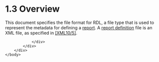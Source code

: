 <html dir="LTR" xmlns:mshelp="http://msdn.microsoft.com/mshelp" xmlns:ddue="http://ddue.schemas.microsoft.com/authoring/2003/5" xmlns:xlink="http://www.w3.org/1999/xlink" xmlns:tool="http://www.microsoft.com/tooltip">
    <head>
        <meta http-equiv="Content-Type" content="text/html; CHARSET=utf-8"></meta>
        <meta name="save" content="history"></meta>
        <title>1.3 Overview</title>
        <xml>
            <mshelp:toctitle title="1.3 Overview"></mshelp:toctitle>
            <mshelp:rltitle title="[MS-RDL]: Overview"></mshelp:rltitle>
            <mshelp:keyword index="A" term="cf0ffbb8-acd3-4b62-9628-2b37fa220fe9"></mshelp:keyword>
            <mshelp:attr name="DCSext.ContentType" value="open specification"></mshelp:attr>
            <mshelp:attr name="AssetID" value="cf0ffbb8-acd3-4b62-9628-2b37fa220fe9"></mshelp:attr>
            <mshelp:attr name="TopicType" value="kbRef"></mshelp:attr>
            <mshelp:attr name="DCSext.Title" value="[MS-RDL]: Overview" />
        </xml>
    </head>
    <body>
        <div id="header">
            <h1 class="heading">1.3 Overview</h1>
        </div>
        <div id="mainSection">
            <div id="mainBody">
                <div id="allHistory" class="saveHistory"></div>
                <div id="sectionSection0" class="section" name="collapseableSection">
                    

<p>This document specifies the file format for RDL, a file type
that is used to represent the metadata for defining a <a href="b2482b3f-74ab-4ca8-a9e5-c07955011743.htm#gt_556439b8-0249-44d1-894c-6c7dbd8f0a00">report</a>. A <a href="b2482b3f-74ab-4ca8-a9e5-c07955011743.htm#gt_acfed2ba-3a4e-43a9-a076-cd1429dd294a">report definition</a> file is
an XML file, as specified in <a href="https://go.microsoft.com/fwlink/?LinkId=221669">[XML10/5]</a>.</p>


                </div>
            </div>
        </div>
    </body>
</html>